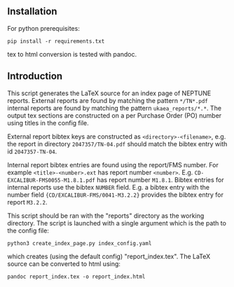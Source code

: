 Installation
------------

For python prerequisites:

    pip install -r requirements.txt

tex to html conversion is tested with pandoc.


Introduction
------------

This script generates the LaTeX source for an index page of NEPTUNE reports.
External reports are found by matching the pattern ``*/TN*.pdf`` internal reports
are found by matching the pattern ``ukaea_reports/*.*``. The output tex sections
are constructed on a per Purchase Order (PO) number using titles in the config
file. 

External report bibtex keys are constructed as ``<directory>-<filename>``, e.g. the
report in directory ``2047357/TN-04.pdf`` should match the bibtex entry with id
``2047357-TN-04``. 

Internal report bibtex entries are found using the report/FMS number. For
example ``<title>-<number>.ext`` has report number ``<number>``. E.g.
``CD-EXCALIBUR-FMS0055-M1.8.1.pdf`` has report number ``M1.8.1``. Bibtex entries
for internal reports use the bibtex ``NUMBER`` field. E.g. a bibtex entry with
the number field ``{CD/EXCALIBUR-FMS/0041-M3.2.2}`` provides the bibtex entry for
report ``M3.2.2``.

This script should be ran with the "reports" directory as the working
directory. The script is launched with a single argument which is the path to
the config file:

    python3 create_index_page.py index_config.yaml

which creates (using the default config) "report_index.tex". The LaTeX source
can be converted to html using:

    pandoc report_index.tex -o report_index.html

